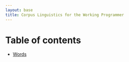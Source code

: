 ```yaml
---
layout: base
title: Corpus Linguistics for the Working Programmer
---
```


# Table of contents

* [Words](words.html)